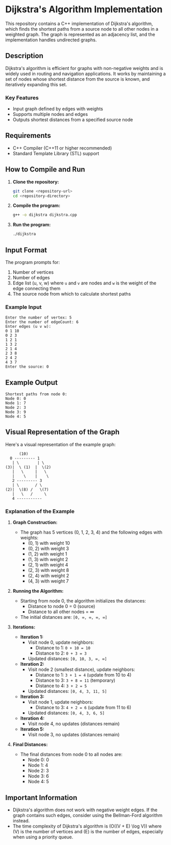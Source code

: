 # Dijkstra's Algorithm Implementation

This repository contains a C++ implementation of Dijkstra's algorithm, which finds the shortest paths from a source node to all other nodes in a weighted graph. The graph is represented as an adjacency list, and the implementation handles undirected graphs.

## Description

Dijkstra's algorithm is efficient for graphs with non-negative weights and is widely used in routing and navigation applications. It works by maintaining a set of nodes whose shortest distance from the source is known, and iteratively expanding this set.

### Key Features
- Input graph defined by edges with weights
- Supports multiple nodes and edges
- Outputs shortest distances from a specified source node

## Requirements
- C++ Compiler (C++11 or higher recommended)
- Standard Template Library (STL) support

## How to Compile and Run

1. **Clone the repository:**
   ```bash
   git clone <repository-url>
   cd <repository-directory>
   ```

2. **Compile the program:**
   ```bash
   g++ -o dijkstra dijkstra.cpp
   ```

3. **Run the program:**
   ```bash
   ./dijkstra
   ```

## Input Format
The program prompts for:
1. Number of vertices
2. Number of edges
3. Edge list (u, v, w) where `u` and `v` are nodes and `w` is the weight of the edge connecting them
4. The source node from which to calculate shortest paths

### Example Input
```
Enter the number of vertex: 5
Enter the number of edgeCount: 6
Enter edges (u v w):
0 1 10
0 2 3
1 2 1
1 3 2
2 1 4
2 3 8
2 4 2
4 3 7
Enter the source: 0
```

## Example Output
```
Shortest paths from node 0:
Node 0: 0
Node 1: 7
Node 2: 3
Node 3: 9
Node 4: 5
```

## Visual Representation of the Graph

Here's a visual representation of the example graph:

```
      (10)
  0 --------- 1
   | \        | \
(3)|  \ (1)  |  \(2)
   |   \     |   \
   |    \    |    \
   2 --------- 3
   | \       / \
(2)|  \(8) /   \(7)
   |   \   /     \
   4 ----------- 
```

### Explanation of the Example

1. **Graph Construction:**
   - The graph has 5 vertices (0, 1, 2, 3, 4) and the following edges with weights:
     - (0, 1) with weight 10
     - (0, 2) with weight 3
     - (1, 2) with weight 1
     - (1, 3) with weight 2
     - (2, 1) with weight 4
     - (2, 3) with weight 8
     - (2, 4) with weight 2
     - (4, 3) with weight 7

2. **Running the Algorithm:**
   - Starting from node 0, the algorithm initializes the distances: 
     - Distance to node 0 = 0 (source)
     - Distance to all other nodes = ∞
   - The initial distances are: `[0, ∞, ∞, ∞, ∞]`

3. **Iterations:**
   - **Iteration 1:** 
     - Visit node 0, update neighbors:
       - Distance to 1: `0 + 10 = 10`
       - Distance to 2: `0 + 3 = 3`
     - Updated distances: `[0, 10, 3, ∞, ∞]`
   - **Iteration 2:**
     - Visit node 2 (smallest distance), update neighbors:
       - Distance to 1: `3 + 1 = 4` (update from 10 to 4)
       - Distance to 3: `3 + 8 = 11` (temporary)
       - Distance to 4: `3 + 2 = 5`
     - Updated distances: `[0, 4, 3, 11, 5]`
   - **Iteration 3:**
     - Visit node 1, update neighbors:
       - Distance to 3: `4 + 2 = 6` (update from 11 to 6)
     - Updated distances: `[0, 4, 3, 6, 5]`
   - **Iteration 4:**
     - Visit node 4, no updates (distances remain)
   - **Iteration 5:**
     - Visit node 3, no updates (distances remain)

4. **Final Distances:**
   - The final distances from node 0 to all nodes are:
     - Node 0: 0
     - Node 1: 4
     - Node 2: 3
     - Node 3: 6
     - Node 4: 5

## Important Information
- Dijkstra's algorithm does not work with negative weight edges. If the graph contains such edges, consider using the Bellman-Ford algorithm instead.
- The time complexity of Dijkstra's algorithm is \(O((V + E) \log V)\) where \(V\) is the number of vertices and \(E\) is the number of edges, especially when using a priority queue.
